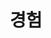 ---
layout: home
title: "경험"
description: "지혜는 경험의 딸이다 - 레오나르도 다 빈치"
permalink: "/경험"
pagination: 
  enabled: true
  category: "경험"
  permalink: /:num/
---